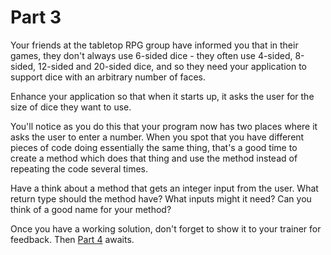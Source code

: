 # Part 3

Your friends at the tabletop RPG group have informed you that in their games, they don't always use 6-sided dice - they often use 4-sided, 8-sided, 12-sided and 20-sided dice, and so they need your application to support dice with an arbitrary number of faces.

Enhance your application so that when it starts up, it asks the user for the size of dice they want to use.

You'll notice as you do this that your program now has two places where it asks the user to enter a number. When you spot that you have different pieces of code doing essentially the same thing, that's a good time to create a method which does that thing and use the method instead of repeating the code several times.

Have a think about a method that gets an integer input from the user. What return type should the method have? What inputs might it need? Can you think of a good name for your method?

Once you have a working solution, don't forget to show it to your trainer for feedback. Then [Part 4](part4.md) awaits.